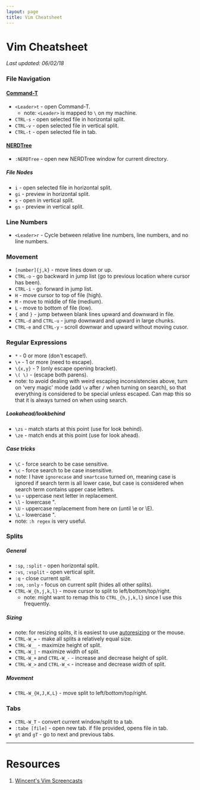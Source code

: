 ```yaml
---
layout: page
title: Vim Cheatsheet
---
```


# Vim Cheatsheet

_Last updated: 06/02/18_

### File Navigation

#### [Command-T](https://github.com/wincent/command-t)
* `<Leader>t` - open Command-T.
  * note: `<Leader>` is mapped to `\` on my machine.
* `CTRL-s` - open selected file in horizontal split.
* `CTRL-v` - open selected file in vertical split.
* `CTRL-t` - open selected file in tab.


#### [NERDTree](https://github.com/scrooloose/nerdtree)
* `:NERDTree` - open new NERDTree window for current directory.

##### File Nodes
* `i` - open selected file in horizontal split.
* `gi` - preview in horizontal split.
* `s` - open in vertical split.
* `gs` - preview in vertical split.


### Line Numbers
* `<Leader>r` - Cycle between relative line numbers, line numbers, and no line numbers.


### Movement
* `[number]{j,k}` - move <number> lines down or up.
* `CTRL-o` - go backward in jump list (go to previous location where cursor has been).
* `CTRL-i` - go forward in jump list.
* `H` - move cursor to top of file (high).
* `M` - move to middle of file (medium).
* `L` - move to bottom of file (low).
* `{` and `}` - jump between blank lines upward and downward in file.
* `CTRL-d` and `CTRL-u` - jump downward and upward in large chunks. 
* `CTRL-e` and `CTRL-y` - scroll downwar and upward without moving cusor. 


### Regular Expressions
* `*` - 0 or more (don't escape!).
* `\+` - 1 or more (need to escape).
* `\{x,y}` - ? (only escape opening bracket).
* `\( \)` - (escape both parens).
* note: to avoid dealing with weird escaping inconsistencies above, turn on 'very magic' mode (add `\v` after `/` when turning on search), so that everything is considered to be special unless escaped. Can map this so that it is always turned on when using search.


##### Lookahead/lookbehind
* `\zs` - match starts at this point (use for look behind).
* `\ze` - match ends at this point (use for look ahead). 


##### Case tricks
* `\C` - force search to be case sensitive.
* `\c` - force search to be case insensitive.
* note: I have `ignorecase` and `smartcase` turned on, meaning case is ignored if search term is all lower case, but case is considered when search term contains upper case letters. 
* `\u` - uppercase next letter in replacement. 
* `\l` - lowercase ".
* `\U` - uppercase replacement from here on (until \e or \E).
* `\L` - lowercase ".
* note: `:h regex` is very useful.


### Splits

##### General
* `:sp`, `:split` - open horizontal split.
* `:vs`, `:vsplit` - open vertical split.
* `:q` - close current split.
* `:on`, `:only` - focus on current split (hides all other splits).
* `CTRL-W_{h,j,k,l}` - move cursor to split to left/bottom/top/right.
  * note: might want to remap this to `CTRL_{h,j,k,l}` since I use this frequently.

##### Sizing
* note: for resizing splits, it is easiest to use [autoresizing](https://github.com/wincent/wincent/blob/c1a9be84f781b360219fb57613ffdd95c683c1b4/roles/dotfiles/files/.vim/plugin/autocmds.vim#L5) or the mouse.
* `CTRL-W_=` - make all splits a relatively equal size.
* `CTRL-W__` - maximize height of split. 
* `CTRL-W_|` - maximize width of split.
* `CTRL-W_+` and `CTRL-W_-` - increase and decrease height of split.
* `CTRL-W_>` and `CTRL-W_<` - increase and decrease width of split.

##### Movement
* `CTRL-W_{H,J,K,L}` - move split to left/bottom/top/right.

### Tabs
* `CTRL-W_T` - convert current window/split to a tab.
* `:tabe [file]` - open new tab. if file provided, opens file in tab.
* `gt` and `gT` - go to next and previous tabs.

---
# Resources 
1. [Wincent's Vim Screencasts](https://www.youtube.com/playlist?list=PLUrFrOjgnsbZJNPvZkhsTRuuhYk1ArO0p)
